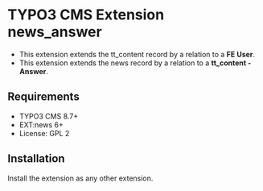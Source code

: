 # TYPO3 CMS Extension news_answer

- This extension extends the tt_content record by a relation to a **FE User**.
- This extension extends the news record by a relation to a **tt_content - Answer**.

## Requirements

- TYPO3 CMS 8.7+
- EXT:news 6+
- License: GPL 2

## Installation

Install the extension as any other extension.
